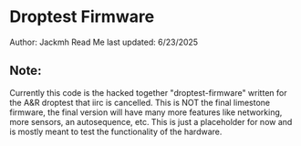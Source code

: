 # Droptest Firmware
Author: Jackmh
Read Me last updated: 6/23/2025

## Note:
Currently this code is the hacked together "droptest-firmware" written for the A&R droptest that iirc is cancelled. This is NOT the final limestone firmware, the final version will have many more features like networking, more sensors, an autosequence, etc. This is just a placeholder for now and is mostly meant to test the functionality of the hardware.
